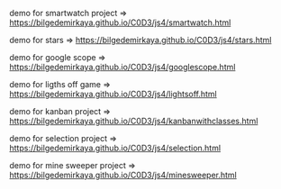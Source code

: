 demo for smartwatch project => https://bilgedemirkaya.github.io/C0D3/js4/smartwatch.html

demo for stars => https://bilgedemirkaya.github.io/C0D3/js4/stars.html

demo for google scope => https://bilgedemirkaya.github.io/C0D3/js4/googlescope.html

demo for ligths off game => https://bilgedemirkaya.github.io/C0D3/js4/lightsoff.html

demo for kanban project => https://bilgedemirkaya.github.io/C0D3/js4/kanbanwithclasses.html

demo for selection project => https://bilgedemirkaya.github.io/C0D3/js4/selection.html

demo for mine sweeper project => https://bilgedemirkaya.github.io/C0D3/js4/minesweeper.html

